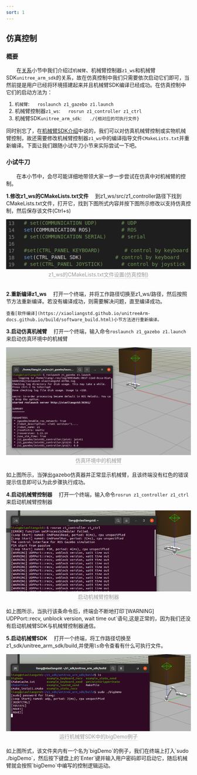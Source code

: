 ```yaml
---
sort: 1
---
```


## 仿真控制
### 概要
&emsp;&emsp;在[关系](#关系)小节中我们介绍过`机械臂`、机械臂控制器`z1_ws`和机械臂SDK`unitree_arm_sdk`的关系，故在仿真控制中我们只需要依次启动它们即可，当然前提是用户已经将环境搭建起来并且机械臂SDK编译已经成功。在仿真控制中它们的启动方法为：
1. `机械臂`: &emsp; `roslaunch z1_gazebo z1.launch`
2. 机械臂控制器`z1_ws`: &emsp; `rosrun z1_controller z1_ctrl`
3. 机械臂SDK`unitree_arm_sdk`: &emsp; `./{相对应的可执行文件}`

同时别忘了，在[机械臂SDK介绍](#机械臂SDK介绍)中说的，我们可以对仿真机械臂控制或实物机械臂控制，故还需要修改机械臂控制器`z1_ws`中的编译指导文件`CMakeLists.txt`并重新编译。下面让我们跟随小试牛刀小节来实际尝试一下吧。

### 小试牛刀
&emsp;&emsp;在本小节中，会尽可能详细地带领大家一步一步尝试在仿真中对机械臂的控制。

**1.修改z1_ws的CMakeLists.txt文件** 
&emsp;到z1_ws/src/z1_controller路径下找到CMakeLists.txt文件，打开它，找到下图所式内容并按下图所示修改以支持仿真控制，然后保存该文件(Ctrl+s)
<center>
<img src="../img/virtual/virtual_CmakeLists.png" style="zoom:100%" alt=" 图片不见了。。。 "/>
<br>
<div style="color:orange; border-bottom: 0.1px solid #d9d9d9;
display: inline-block;
color: #999;
padding: 1px;">z1_ws的CMakeLists.txt文件设置(仿真控制)</div>
</center>
<br>

**2.重新编译z1_ws** 
&emsp;打开一个终端，并将工作路径切换至z1_ws/路径，然后按照    节方法重新编译。若没有编译成功，则需要解决问题，直至编译成功。
```note
查看[软件编译](https://xiaoliangstd.github.io/unitreeArm-docs.github.io/build/software_build.html)小节方法进行重新编译。
```

**3.启动仿真机械臂** 
&emsp;打开一个终端，输入命令`roslaunch z1_gazebo z1.launch`来启动仿真环境中的机械臂
<center>
<img src="../img/sim_control/sim_control_gazebo.png" style="zoom:100%" alt=" 图片不见了。。。 "/>
<br>
<div style="color:orange; border-bottom: 0.1px solid #d9d9d9;
display: inline-block;
color: #999;
padding: 1px;">仿真环境中的机械臂</div>
</center>
<br>
如上图所示，当弹出gazebo仿真器并正常显示机械臂，且该终端没有红色的错误提示信息即可认为此步骤执行成功。


**4.启动机械臂控制器** 
&emsp;打开一个终端，输入命令`rosrun z1_controller z1_ctrl`来启动机械臂控制器
<center>
<img src="../img/sim_control/sim_control_z1_ctrl.png" style="zoom:100%" alt=" 图片不见了。。。 "/>
<br>
<div style="color:orange; border-bottom: 0.1px solid #d9d9d9;
display: inline-block;
color: #999;
padding: 1px;">启动机械臂控制器</div>
</center>
<br>
如上图所示，当执行该条命令后，终端会不断地打印`[WARNING] UDPPort::recv, unblock version, wait time out`语句,这是正常的，因为我们还没有启动机械臂SDK与机械臂控制器通信。

**5.启动机械臂SDK** 
&emsp;打开一个终端，将工作路径切换至z1_sdk/unitree_arm_sdk/build,并使用`ls`命令查看有什么可执行文件。
<center>
<img src="../img/sim_control/sim_contrl_runSDK.png" style="zoom:100%" alt=" 图片不见了。。。 "/>
<br>
<div style="color:orange; border-bottom: 0.1px solid #d9d9d9;
display: inline-block;
color: #999;
padding: 1px;">运行机械臂SDK中的bigDemo例子</div>
</center>
<br>
如上图所式，该文件夹内有一个名为`bigDemo`的例子，我们在终端上打入`sudo ./bigDemo`，然后按下键盘上的`Enter`键并输入用户密码即可启动它，随后机械臂就会按照`bigDemo`中编写的控制逻辑运动。